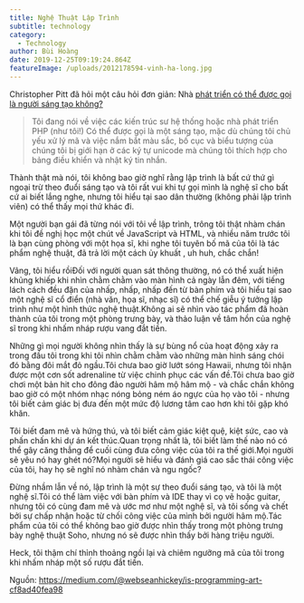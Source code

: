```yaml
---
title: Nghệ Thuật Lập Trình
subtitle: technology
category:
  - Technology
author: Bùi Hoàng
date: 2019-12-25T09:19:24.864Z
featureImage: /uploads/2012178594-vinh-ha-long.jpg
---
```

Christopher Pitt đã hỏi một câu hỏi đơn giản: Nhà [phát triển có thể được gọi là người sáng tạo không?](https://medium.com/on-coding/f43f2278ba05)

> Tôi đang nói về việc các kiến ​​trúc sư hệ thống hoặc nhà phát triển PHP (như tôi!) Có thể được gọi là một sáng tạo, mặc dù chúng tôi chủ yếu xử lý mã và việc nắm bắt màu sắc, bố cục và biểu tượng của chúng tôi bị giới hạn ở các ký tự unicode mà chúng tôi thích hợp cho bảng điều khiển và nhật ký tin nhắn.

Thành thật mà nói, tôi không bao giờ nghĩ rằng lập trình là bất cứ thứ gì ngoại trừ theo đuổi sáng tạo và tôi rất vui khi tự gọi mình là nghệ sĩ cho bất cứ ai biết lắng nghe, nhưng tôi hiểu tại sao dân thường (không phải lập trình viên) có thể thấy mọi thứ khác đi.

Một người bạn gái đã từng nói với tôi về lập trình, trông tôi thật nhàm chán khi tôi đề nghị học một chút về JavaScript và HTML, và nhiều năm trước tôi là bạn cùng phòng với một họa sĩ, khi nghe tôi tuyên bố mã của tôi là tác phẩm nghệ thuật, đã trả lời một cách ủy khuất , uh huh, chắc chắn!

Vâng, tôi hiểu rồiĐối với người quan sát thông thường, nó có thể xuất hiện khủng khiếp khi nhìn chằm chằm vào màn hình cả ngày lẫn đêm, với tiếng lách cách đều đặn của nhấp, nhấp, nhấp đến từ bàn phím và tôi hiểu tại sao một nghệ sĩ cổ điển (nhà văn, họa sĩ, nhạc sĩ) có thể chế giễu ý tưởng lập trình như một hình thức nghệ thuật.Không ai sẽ nhìn vào tác phẩm đã hoàn thành của tôi trong một phòng trưng bày, và thảo luận về tâm hồn của nghệ sĩ trong khi nhấm nháp rượu vang đắt tiền.

Những gì mọi người không nhìn thấy là sự bùng nổ của hoạt động xảy ra trong đầu tôi trong khi tôi nhìn chằm chằm vào những màn hình sáng chói đó bằng đôi mắt đỏ ngầu.Tôi chưa bao giờ lướt sóng Hawaii, nhưng tôi nhận được một cơn sốt adrenaline từ việc chinh phục các vấn đề.Tôi chưa bao giờ chơi một bản hit cho đông đảo người hâm mộ hâm mộ - và chắc chắn không bao giờ có một nhóm nhạc nóng bỏng ném áo ngực của họ vào tôi - nhưng tôi biết cảm giác bị đưa đến một mức độ lương tâm cao hơn khi tôi gặp khó khăn.

Tôi biết đam mê và hứng thú, và tôi biết cảm giác kiệt quệ, kiệt sức, cao và phấn chấn khi dự án kết thúc.Quan trọng nhất là, tôi biết làm thế nào nó có thể gây căng thẳng để cuối cùng đưa công việc của tôi ra thế giới.Mọi người sẽ yêu nó hay ghét nó?Mọi người sẽ hiểu và đánh giá cao sắc thái công việc của tôi, hay họ sẽ nghĩ nó nhàm chán và ngu ngốc?

Đừng nhầm lẫn về nó, lập trình là một sự theo đuổi sáng tạo, và tôi là một nghệ sĩ.Tôi có thể làm việc với bàn phím và IDE thay vì cọ vẽ hoặc guitar, nhưng tôi có cùng đam mê và ước mơ như một nghệ sĩ, và tôi sống và chết bởi sự chấp nhận hoặc từ chối công việc của mình bởi người hâm mộ.Tác phẩm của tôi có thể không bao giờ được nhìn thấy trong một phòng trưng bày nghệ thuật Soho, nhưng nó sẽ được nhìn thấy bởi hàng triệu người.

Heck, tôi thậm chí thỉnh thoảng ngồi lại và chiêm ngưỡng mã của tôi trong khi nhấm nháp một số rượu đắt tiền.

Nguồn: <https://medium.com/@webseanhickey/is-programming-art-cf8ad40fea98>
